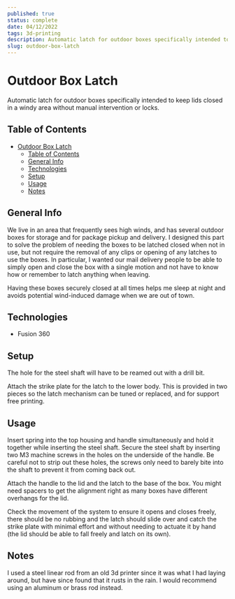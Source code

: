 ```yaml
---
published: true
status: complete
date: 04/12/2022
tags: 3d-printing
description: Automatic latch for outdoor boxes specifically intended to keep lids closed in a windy area without manual intervention or locks.
slug: outdoor-box-latch
---
```

# Outdoor Box Latch
Automatic latch for outdoor boxes specifically intended to keep lids closed in a windy area without manual intervention or locks.

## Table of Contents
- [Outdoor Box Latch](#outdoor-box-latch)
  - [Table of Contents](#table-of-contents)
  - [General Info](#general-info)
  - [Technologies](#technologies)
  - [Setup](#setup)
  - [Usage](#usage)
  - [Notes](#notes)

## General Info
We live in an area that frequently sees high winds, and has several outdoor boxes for storage and for package pickup and delivery. I designed this part to solve the problem of needing the boxes to be latched closed when not in use, but not require the removal of any clips or opening of any latches to use the boxes. In particular, I wanted our mail delivery people to be able to simply open and close the box with a single motion and not have to know how or remember to latch anything when leaving. 

Having these boxes securely closed at all times helps me sleep at night and avoids potential wind-induced damage when we are out of town.

## Technologies
- Fusion 360

## Setup
The hole for the steel shaft will have to be reamed out with a drill bit.

Attach the strike plate for the latch to the lower body. This is provided in two pieces so the latch mechanism can be tuned or replaced, and for support free printing.

## Usage
Insert spring into the top housing and handle simultaneously and hold it together while inserting the steel shaft. Secure the steel shaft by inserting two M3 machine screws in the holes on the underside of the handle. Be careful not to strip out these holes, the screws only need to barely bite into the shaft to prevent it from coming back out.

Attach the handle to the lid and the latch to the base of the box. You might need spacers to get the alignment right as many boxes have different overhangs for the lid.

Check the movement of the system to ensure it opens and closes freely, there should be no rubbing and the latch should slide over and catch the strike plate with minimal effort and without needing to actuate it by hand (the lid should be able to fall freely and latch on its own).

## Notes
I used a steel linear rod from an old 3d printer since it was what I had laying around, but have since found that it rusts in the rain. I would recommend using an aluminum or brass rod instead.